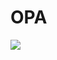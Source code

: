 <!DOCTYPE html>
<html>
<head>
         <title> ELSEOCEAN </title>
</head>
<body>
         <h1>OPA</h1>
<img src="https://i.pinimg.com/originals/ec/f8/db/ecf8db03ad8b82f42a9b3abca85c6172.jpg"

</body>
</html>

